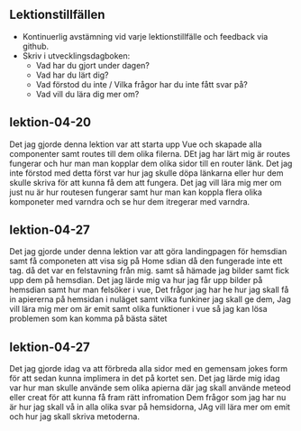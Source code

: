 ## Lektionstillfällen
- Kontinuerlig avstämning vid varje lektionstillfälle och feedback via github.
- Skriv i utvecklingsdagboken:
  * Vad har du gjort under dagen?
  * Vad har du lärt dig?
  * Vad förstod du inte / Vilka frågor har du inte fått svar på?
  * Vad vill du lära dig mer om?



## lektion-04-20 
 
 Det jag gjorde denna lektion var att starta upp Vue och skapade alla componenter samt routes till dem olika filerna. 
 DEt jag har lärt mig är routes fungerar och hur man man kopplar dem olika sidor till en router länk. 
 Det jag inte förstod med detta först var hur jag skulle döpa länkarna eller hur dem skulle skriva för att kunna få dem att fungera.
 Det jag vill lära mig mer om just nu är hur routesen fungerar samt hur man kan koppla flera olika komponeter med varndra och se hur dem itregerar med varndra. 

 ## lektion-04-27
 Det jag gjorde under denna lektion var att göra landingpagen för hemsdian samt få componeten att visa sig på Home sdian då den fungerade inte ett tag. då det var en felstavning från mig. samt så hämade jag bilder samt fick upp dem på hemsdian.
 Det jag lärde mig va hur jag får upp bilder på hemsdian samt hur man felsöker i vue,
 Det frågor jag har he hur jag skall få in apiererna på hemsidan i nuläget samt vilka funkiner jag skall ge dem,
 Jag vill lära mig mer om är emit samt olika funktioner i vue så jag kan lösa problemen som kan komma på bästa sätet

 ## lektion-04-27
 Det jag gjorde idag va att förbreda alla sidor med en gemensam jokes form för att sedan kunna implimera in det på kortet sen.
 Det jag lärde mig idag var hur man skulle använde sem olika apierna där jag skall använde meteod eller creat för att kunna få fram rätt infromation
 Dem frågor som jag har nu är hur jag skall vå in alla olika svar på hemsidorna,
 JAg vill lära mer om emit och hur jag skall skriva metoderna. 